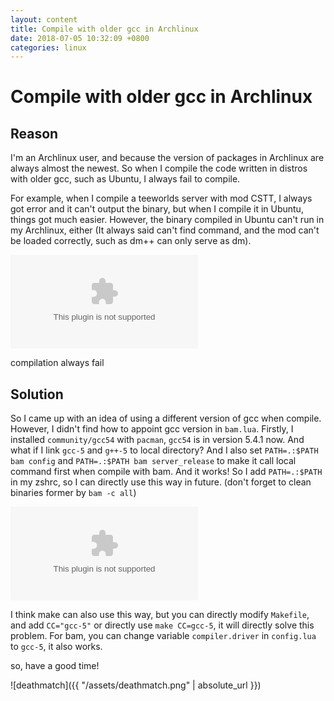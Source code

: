 ```yaml
---
layout: content
title: Compile with older gcc in Archlinux
date: 2018-07-05 10:32:09 +0800
categories: linux
---
```


# Compile with older gcc in Archlinux

## Reason
I'm an Archlinux user, and because the version of packages in Archlinux are always almost the newest. So when I compile the code written in distros with older gcc, such as Ubuntu, I always fail to compile.

For example, when I compile a teeworlds server with mod CSTT, I always got error and it can't output the binary, but when I compile it in Ubuntu, things got much easier. However, the binary compiled in Ubuntu can't run in my Archlinux, either (It always said can't find command, and the mod can't be loaded correctly, such as dm++ can only serve as dm).

<object id="failure" data='{{ "/assets/failure.svg" | absolute_url }}' type="image/svg"></object>

compilation always fail

## Solution

So I came up with an idea of using a different version of gcc when compile. However, I didn't find how to appoint gcc version in `bam.lua`. Firstly, I installed `community/gcc54` with `pacman`, `gcc54` is in version 5.4.1 now. And what if I link `gcc-5` and `g++-5` to local directory? And I also set `PATH=.:$PATH bam config` and `PATH=.:$PATH bam server_release` to make it call local command first when compile with bam. And it works! So I add `PATH=.:$PATH` in my zshrc, so I can directly use this way in future. (don't forget to clean binaries former by `bam -c all`)

<object id="failure" data='{{ "/assets/deathmatch.svg" | absolute_url }}' type="image/svg"></object>

I think make can also use this way, but you can directly modify `Makefile`, and add `CC="gcc-5"` or directly use `make CC=gcc-5`, it will directly solve this problem. For bam, you can change variable `compiler.driver` in `config.lua` to `gcc-5`, it also works.

so, have a good time!

![deathmatch]({{ "/assets/deathmatch.png" | absolute_url }})
